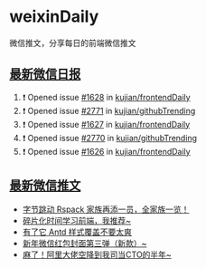 # weixinDaily
微信推文，分享每日的前端微信推文

## [最新微信日报](https://github.com/kujian/weixinDaily/issues)

<!--START_SECTION:activity-->
1. ❗ Opened issue [#1628](https://github.com/kujian/frontendDaily/issues/1628) in [kujian/frontendDaily](https://github.com/kujian/frontendDaily)
2. ❗ Opened issue [#2771](https://github.com/kujian/githubTrending/issues/2771) in [kujian/githubTrending](https://github.com/kujian/githubTrending)
3. ❗ Opened issue [#1627](https://github.com/kujian/frontendDaily/issues/1627) in [kujian/frontendDaily](https://github.com/kujian/frontendDaily)
4. ❗ Opened issue [#2770](https://github.com/kujian/githubTrending/issues/2770) in [kujian/githubTrending](https://github.com/kujian/githubTrending)
5. ❗ Opened issue [#1626](https://github.com/kujian/frontendDaily/issues/1626) in [kujian/frontendDaily](https://github.com/kujian/frontendDaily)
<!--END_SECTION:activity-->


## [最新微信推文](https://weixin.qdkfweb.cn/)

<!-- BLOG-POST-LIST:START -->
- [字节跳动 Rspack 家族再添一员，全家族一览！](https://weixin.qdkfweb.cn/40261.html)
- [碎片化时间学习前端，我推荐~](https://weixin.qdkfweb.cn/40252.html)
- [有了它 Antd 样式覆盖不要太爽](https://weixin.qdkfweb.cn/40253.html)
- [新年微信红包封面第三弹（新款）~](https://weixin.qdkfweb.cn/40260.html)
- [麻了！阿里大佬空降到我司当CTO的半年~](https://weixin.qdkfweb.cn/40257.html)
<!-- BLOG-POST-LIST:END -->